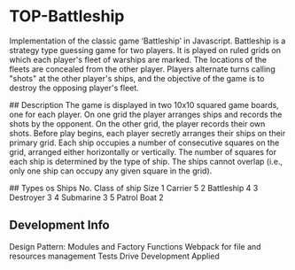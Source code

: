 # TOP-Battleship
Implementation of the classic game ‘Battleship’ in Javascript. Battleship is a strategy type guessing game for two players. It is played on ruled grids on which each player's fleet of warships are marked. The locations of the fleets are concealed from the other player. Players alternate turns calling "shots" at the other player's ships, and the objective of the game is to destroy the opposing player's fleet.

## Description
The game is displayed in two 10x10 squared game boards, one for each player. On one grid the player arranges ships and records the shots by the opponent. On the other grid, the player records their own shots. Before play begins, each player secretly arranges their ships on their primary grid. Each ship occupies a number of consecutive squares on the grid, arranged either horizontally or vertically. The number of squares for each ship is determined by the type of ship. The ships cannot overlap (i.e., only one ship can occupy any given square in the grid).

## Types os Ships
No.	  Class of ship   Size
1	    Carrier	        5
2	    Battleship	    4
3	    Destroyer	      3
4	    Submarine	      3
5	    Patrol Boat	    2

## Development Info
Design Pattern: Modules and Factory Functions
Webpack for file and resources management
Tests Drive Development Applied
